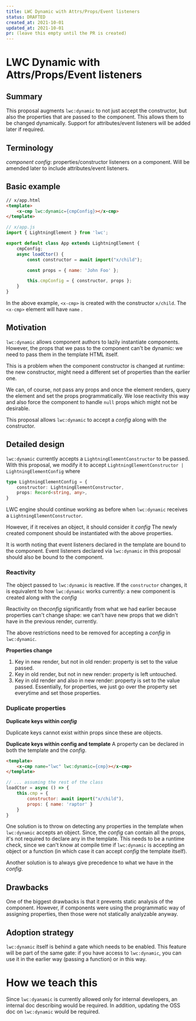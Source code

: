 ```yaml
---
title: LWC Dynamic with Attrs/Props/Event listeners
status: DRAFTED
created_at: 2021-10-01
updated_at: 2021-10-01
pr: (leave this empty until the PR is created)
---
```


# LWC Dynamic with Attrs/Props/Event listeners

## Summary

This proposal augments `lwc:dynamic` to not just accept the constructor, but also
the properties that are passed to the component. This allows them to be changed dynamically.
Support for attributes/event listeners will be added later if required.

## Terminology
*component config*: properties/constructor listeners on a component. Will be amended later to include attributes/event listeners.

## Basic example

```html
// x/app.html
<template>
    <x-cmp lwc:dynamic={cmpConfig}></x-cmp>
</template>
```

```js
// x/app.js
import { LightningElement } from 'lwc';

export default class App extends LightningElement {
    cmpConfig;
    async loadCtor() {
        const constructor = await import("x/child");

        const props = { name: 'John Foo' };

        this.cmpConfig = { constructor, props };
    }
}
```
In the above example, `<x-cmp>` is created with the constructor `x/child`. The `<x-cmp>` element will have
 `name` .

## Motivation

`lwc:dynamic` allows component authors to lazily instantiate components. However,
the props that we pass to the component can't be dynamic: we need to pass them
in the template HTML itself.

This is a problem when the component constructor is changed at runtime: the new constructor,
might need a different set of properties than the earlier one.

We can, of course, not pass any props and once the element renders, query the
element and set the props programmatically. We lose reactivity this way and also force
the component to handle `null` props which might not be desirable.

This proposal allows `lwc:dynamic` to accept a *config* along with the constructor.

## Detailed design

`lwc:dynamic` currently accepts a `LightningElementConstructor` to be passed. With this
proposal, we modify it to accept `LightningElementConstructor | LightningElementConfig` where

```ts
type LightningElementConfig = {
    constructor: LightningElementConstructor,
    props: Record<string, any>,
}
```

LWC engine should continue working as before when `lwc:dynamic` receives a `LightningElementConstructor`.

However, if it receives an object, it should consider it *config* The newly created component should be instantiated
with the above properties.

It is worth noting that event listeners declared in the template are bound to the component. Event listeners declared
via `lwc:dynamic` in this proposal should also be bound to the component.

### Reactivity

The object passed to `lwc:dynamic` is reactive. If the `constructor` changes, it is equivalent to how `lwc:dynamic` works
currently: a new component is created along with the *config*

Reactivity on the*config* significantly from what we had earlier because properties
can't change shape: we can't have new props that we didn't have in the previous render, currently.

The above restrictions need to be removed for accepting a *config* in `lwc:dynamic`.

**Properties change**
1. Key in new render, but not in old render: property is set to the value passed.
2. Key in old render, but not in new render: property is left untouched.
3. Key in old render and also in new render: property is set to the value passed.
Essentially, for properties, we just go over the property set everytime and set those properties.

### Duplicate properties

**Duplicate keys within *config***

Duplicate keys cannot exist within props since these are objects.

**Duplicate keys within config and template**
A property can be declared in both the template and the *config*.

```html
<template>
    <x-cmp name="lwc" lwc:dynamic={cmp}></x-cmp>
</template>
```
```js
// ... assuming the rest of the class
loadCtor = async () => {
    this.cmp = {
        constructor: await import("x/child"),
        props: { name: 'raptor' }
    }
}
```
One solution is to throw on detecting any properties in the template when `lwc:dynamic` accepts an object. Since, the *config*
can contain all the props, it's not required to declare any in the template.
This needs to be a runtime check, since we can't know at compile time if `lwc:dynamic` is accepting an object or
a function (in which case it can accept *config* the template itself).

Another solution is to always give precedence to what we have in the *config*.

## Drawbacks

One of the biggest drawbacks is that it prevents static analysis of the component. However, if components were using the
programmatic way of assigning properties, then those were not statically analyzable anyway.

## Adoption strategy

`lwc:dynamic` itself is behind a gate which needs to be enabled. This feature will be part of the same gate: if you have
access to `lwc:dynamic`, you can use it in the earlier way (passing a function) or in this way.

# How we teach this

Since `lwc:dyanamic` is currently allowed only for internal developers, an internal doc describing would be required.
In addition, updating the OSS doc on `lwc:dynamic` would be required.
